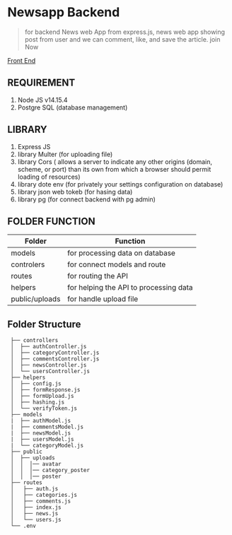 # Newsapp Backend
> for backend News web App from express.js, news web app showing post from user and we can comment, like, and save the article. join Now

[Front End](https://github.com/irvanswan/news-frontend)

## REQUIREMENT
1. Node JS v14.15.4
2. Postgre SQL (database management)

## LIBRARY
1.  Express JS
2.  library Multer (for uploading file)
3.  library Cors ( allows a server to indicate any other origins (domain, scheme, or port) than its own from which a browser should permit loading of resources)
4.  library dote env (for privately your settings configuration on database)
5.  library json web tokeb (for hasing data)
6.  library pg (for connect backend with pg admin)

## FOLDER FUNCTION

| Folder  | Function |
| ----- | --- |
| models   |  for processing data on database |
| controlers | for connect models and route  |
| routes | for routing the API  |
| helpers | for helping the API to processing data  |
| public/uploads | for handle upload file  |

## Folder Structure
```
 ├── controllers         
 │  ├── authController.js
 │  ├── categoryController.js
 │  ├── commentsController.js
 │  ├── newsController.js
 │  └── usersController.js
 ├── helpers            
 │  ├── config.js
 │  ├── formResponse.js
 │  ├── formUpload.js
 │  ├── hashing.js
 │  └── verifyToken.js
 ├── models
 |  ├── authModel.js 
 |  ├── commentsModel.js
 |  ├── newsModel.js
 |  ├── usersModel.js
 |  └── categoryModel.js
 ├── public
 │  ├── uploads  
 │  │  │── avatar
 │  │  │── category_poster
 │  │  │── poster
 ├── routes
 │   ├── auth.js
 │   ├── categories.js         
 │   ├── comments.js
 │   ├── index.js
 │   ├── news.js
 │   └── users.js
 └── .env
```
